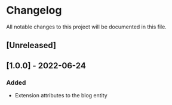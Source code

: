 # Changelog
All notable changes to this project will be documented in this file.

## [Unreleased]

## [1.0.0] - 2022-06-24
### Added
* Extension attributes to the blog entity
